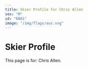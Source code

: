 ```yaml
---
title: Skier Profile for Chris Allen
sex: "M"
id: "6861"
image: "/img/flags/aus.svg" 
---
```


# Skier Profile

This page is for: Chris Allen.
    